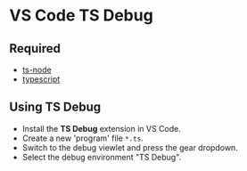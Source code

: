 # VS Code TS Debug

## Required

- [ts-node](https://github.com/TypeStrong/ts-node)
- [typescript](https://github.com/Microsoft/TypeScript)

## Using TS Debug

- Install the **TS Debug** extension in VS Code.
- Create a new 'program' file `*.ts`.
- Switch to the debug viewlet and press the gear dropdown.
- Select the debug environment "TS Debug".
